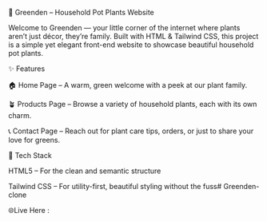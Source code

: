 🌿 Greenden – Household Pot Plants Website

Welcome to Greenden — your little corner of the internet where plants aren’t just décor, they’re family.
Built with HTML & Tailwind CSS, this project is a simple yet elegant front-end website to showcase beautiful household pot plants.

✨ Features

🏠 Home Page – A warm, green welcome with a peek at our plant family.

🪴 Products Page – Browse a variety of household plants, each with its own charm.

📞 Contact Page – Reach out for plant care tips, orders, or just to share your love for greens.

🎨 Tech Stack

HTML5 – For the clean and semantic structure

Tailwind CSS – For utility-first, beautiful styling without the fuss# Greenden-clone

🌐Live Here :
